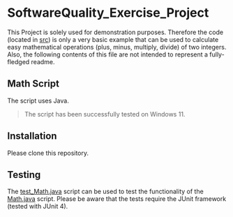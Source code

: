 # SoftwareQuality_Exercise_Project

This Project is solely used for demonstration purposes. Therefore the code (located in [src](src)) is only a very basic example that can be used to calculate easy mathematical operations (plus, minus, multiply, divide) of two integers. Also, the following contents of this file are not intended to represent a fully-fledged readme.

## Math Script

The script uses Java.

> The script has been successfully tested on Windows 11.

## Installation

Please clone this repository.

## Testing

The [test_Math.java](src/test_Math.java) script can be used to test the functionality of the [Math.java](src/Math.java) script. Please be aware that the tests require the JUnit framework (tested with JUnit 4).


